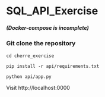 # SQL_API_Exercise

##### (Docker-compose is incomplete)

### Git clone the repository

```
cd cherre_exercise

pip install -r api/requirements.txt

python api/app.py
```

Visit http://localhost:0000

